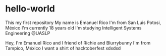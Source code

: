 # hello-world
This my first repository
My name is Emanuel Rico
I'm from San Luis Potosi, México
I'm currently 18 years old
I'm studying Intelligent Systems Engineering @UASLP

Hey, I'm Emanuel Rico and I friend of Richie and Blurrybunny
I'm from Tampico, México
I want a shirt of hacktoberfest xdxdxd
